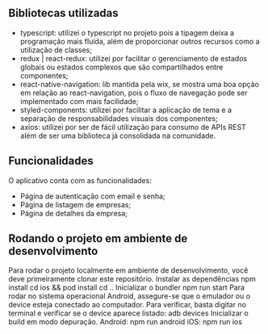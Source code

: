 ## Bibliotecas utilizadas
- typescript: utilizei o typescript no projeto pois a tipagem deixa a programação mais fluída, além de proporcionar outros recursos como a utilização de classes;
- redux | react-redux: utilizei por facilitar o gerenciamento de estados globais ou estados complexos que são compartilhados entre componentes;
- react-native-navigation: lib mantida pela wix, se mostra uma boa opção em relação ao react-navigation, pois o fluxo de navegação pode ser implementado com mais facilidade;
- styled-components: utilizei por facilitar a aplicação de tema e a separação de responsabilidades visuais dos componentes;
- axios: utilizei por ser de fácil utilização para consumo de APIs REST além de ser uma biblioteca já consolidada na comunidade.

## Funcionalidades
O aplicativo conta com as funcionalidades:
- Página de autenticação com email e senha;
- Página de listagem de empresas;
- Página de detalhes da empresa;

## Rodando o projeto em ambiente de desenvolvimento
Para rodar o projeto localmente em ambiente de desenvolvimento, você deve primeiramente clonar este repositório.
Instalar as dependências
            npm install
            cd ios && pod install
            cd ..
Inicializar o bundler
            npm run start
Para rodar no sistema operacional Android, assegure-se que o emulador ou o device esteja conectado ao computador.
Para verificar, basta digitar no terminal e verificar se o device aparece listado:
            adb devices
Inicializar o build em modo depuração.
Android:
            npm run android
iOS:
            npm run ios


